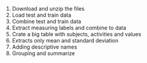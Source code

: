 
1. Download and unzip the files
2. Load test and train data 
3. Combine test and train data
4. Extract measuring labels and combine to data
5. Crate a big table with subjects, activities and values
6. Extracts only mean and standard deviation
7. Adding descriptive names
8. Grouping and summarize
